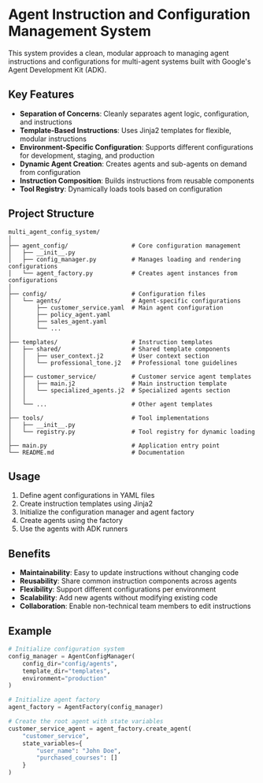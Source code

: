 # Agent Instruction and Configuration Management System

This system provides a clean, modular approach to managing agent instructions and configurations for multi-agent systems built with Google's Agent Development Kit (ADK).

## Key Features

- **Separation of Concerns**: Cleanly separates agent logic, configuration, and instructions
- **Template-Based Instructions**: Uses Jinja2 templates for flexible, modular instructions
- **Environment-Specific Configuration**: Supports different configurations for development, staging, and production
- **Dynamic Agent Creation**: Creates agents and sub-agents on demand from configuration
- **Instruction Composition**: Builds instructions from reusable components
- **Tool Registry**: Dynamically loads tools based on configuration

## Project Structure

```
multi_agent_config_system/
│
├── agent_config/                  # Core configuration management
│   ├── __init__.py
│   ├── config_manager.py          # Manages loading and rendering configurations
│   └── agent_factory.py           # Creates agent instances from configurations
│
├── config/                        # Configuration files
│   └── agents/                    # Agent-specific configurations
│       ├── customer_service.yaml  # Main agent configuration
│       ├── policy_agent.yaml
│       ├── sales_agent.yaml
│       └── ...
│
├── templates/                     # Instruction templates
│   ├── shared/                    # Shared template components
│   │   ├── user_context.j2        # User context section
│   │   └── professional_tone.j2   # Professional tone guidelines
│   │
│   ├── customer_service/          # Customer service agent templates
│   │   ├── main.j2                # Main instruction template
│   │   └── specialized_agents.j2  # Specialized agents section
│   │
│   └── ...                        # Other agent templates
│
├── tools/                         # Tool implementations
│   ├── __init__.py
│   └── registry.py                # Tool registry for dynamic loading
│
├── main.py                        # Application entry point
└── README.md                      # Documentation
```

## Usage

1. Define agent configurations in YAML files
2. Create instruction templates using Jinja2
3. Initialize the configuration manager and agent factory
4. Create agents using the factory
5. Use the agents with ADK runners

## Benefits

- **Maintainability**: Easy to update instructions without changing code
- **Reusability**: Share common instruction components across agents
- **Flexibility**: Support different configurations per environment
- **Scalability**: Add new agents without modifying existing code
- **Collaboration**: Enable non-technical team members to edit instructions

## Example

```python
# Initialize configuration system
config_manager = AgentConfigManager(
    config_dir="config/agents",
    template_dir="templates",
    environment="production"
)

# Initialize agent factory
agent_factory = AgentFactory(config_manager)

# Create the root agent with state variables
customer_service_agent = agent_factory.create_agent(
    "customer_service",
    state_variables={
        "user_name": "John Doe",
        "purchased_courses": []
    }
)
```
